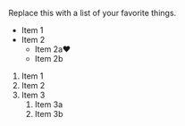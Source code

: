 Replace this with a list of your favorite things.

* Item 1
* Item 2
  * Item 2a:heart:
  * Item 2b
  
1. Item 1
2. Item 2
3. Item 3
   1. Item 3a
   2. Item 3b
